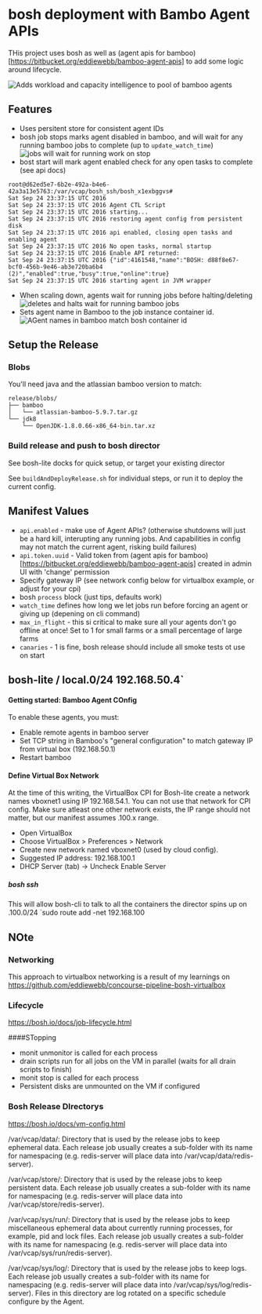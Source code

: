 # bosh deployment with Bambo Agent APIs 
THis project uses bosh as well as (agent apis for bamboo)[https://bitbucket.org/eddiewebb/bamboo-agent-apis] to add some logic around lifecycle.

![Adds workload and capacity intelligence to pool of bamboo agents](/material/images/aafb-agent-marked-disabled.png)



## Features
- Uses persitent store for consistent agent IDs
- bosh job stops marks agent disabled in bamboo, and will wait for any running bamboo jobs to complete (up to `update_watch_time`)![jobs will wait for running work on stop](/material/images/aafb-stop-log.png)
- bost start will mark agent enabled check for any open tasks to complete (see api docs)
```
root@d62ed5e7-6b2e-492a-b4e6-42a3a13e5763:/var/vcap/bosh_ssh/bosh_x1exbggvs# 
Sat Sep 24 23:37:15 UTC 2016 
Sat Sep 24 23:37:15 UTC 2016 Agent CTL Script
Sat Sep 24 23:37:15 UTC 2016 starting...
Sat Sep 24 23:37:15 UTC 2016 restoring agent config from persistent disk
Sat Sep 24 23:37:15 UTC 2016 api enabled, closing open tasks and enabling agent
Sat Sep 24 23:37:15 UTC 2016 No open tasks, normal startup
Sat Sep 24 23:37:15 UTC 2016 Enable API returned:
Sat Sep 24 23:37:15 UTC 2016 {"id":4161548,"name":"BOSH: d88f8e67-bcf0-456b-9e46-ab3e720ba6b4 (2)","enabled":true,"busy":true,"online":true}
Sat Sep 24 23:37:15 UTC 2016 starting agent in JVM wrapper
```
- When scaling down, agents wait for running jobs before halting/deleting![deletes and halts wait for running bamboo jobs](/material/images/aafb-delete-wait.png)
- Sets agent name in Bamboo to the job instance container id. ![AGent names in bamboo match bosh container id](/material/images/aafb-agent-ids-match-bamboo.png)

## Setup the Release
### Blobs
You'll need java and the atlassian bamboo version to match:
```
release/blobs/
├── bamboo
│   └── atlassian-bamboo-5.9.7.tar.gz
└── jdk8
    └── OpenJDK-1.8.0.66-x86_64-bin.tar.xz
```

### Build release and push to bosh director
See bosh-lite docks for quick setup, or target your existing director

See `buildAndDeployRelease.sh` for individual steps, or run it to deploy the current config.

## Manifest Values
- `api.enabled` - make use of Agent APIs? (otherwise shutdowns will just be a hard kill, interupting any running jobs. And capabilities in config may not match the current agent, risking build failures)
- `api.token.uuid` - Valid token from (agent apis for bamboo)[https://bitbucket.org/eddiewebb/bamboo-agent-apis] created in admin UI with 'change' permission
- Specify gateway IP (see network config below for virtualbox example, or adjust for your cpi)
- bosh `process` block (just tips, defaults work)
 - `watch_time` defines how long we let jobs run before forcing an agent or giving up (depening on cli command)
 - `max_in_flight` - this si critical to make sure all your agents don't go offline at once! Set to 1 for small farms or a small percentage of large farms
 - `canaries` - 1 is fine, bosh release should include all smoke tests ot use on start


## bosh-lite / local.0/24 192.168.50.4`

#### Getting started: Bamboo Agent COnfig
To enable these agents, you must:
- Enable remote agents in bamboo server
- Set TCP string in Bamboo's "general configuration" to match gateway IP from virtual box (192.168.50.1)
- Restart bamboo

#### Define Virtual Box Network
At the time of this writing, the VirtualBox CPI for Bosh-lite create a network names vboxnet1 using IP 192.168.54.1. You can not use that network for CPI config. Make sure atleast one other network exists, the IP range should not matter, but our manifest assumes .100.x range.

- Open VirtualBox
- Choose VirtualBox > Preferences > Network
- Create new network named vboxnet0 (used by cloud config).
- Suggested IP address: 192.168.100.1
- DHCP Server (tab) -> Uncheck Enable Server

##### bosh ssh 
This will allow bosh-cli to talk to all the containers the director spins up on .100.0/24 
`sudo route add -net 192.168.100

## NOte

### Networking
This approach to virtualbox networking is a result of my learnings on https://github.com/eddiewebb/concourse-pipeline-bosh-virtualbox

### Lifecycle
https://bosh.io/docs/job-lifecycle.html

####STopping
- monit unmonitor is called for each process
- drain scripts run for all jobs on the VM in parallel
  (waits for all drain scripts to finish)
- monit stop is called for each process
- Persistent disks are unmounted on the VM if configured




### Bosh Release DIrectorys
https://bosh.io/docs/vm-config.html

/var/vcap/data/: Directory that is used by the release jobs to keep ephemeral data. Each release job usually creates a sub-folder with its name for namespacing (e.g. redis-server will place data into /var/vcap/data/redis-server).

/var/vcap/store/: Directory that is used by the release jobs to keep persistent data. Each release job usually creates a sub-folder with its name for namespacing (e.g. redis-server will place data into /var/vcap/store/redis-server).

/var/vcap/sys/run/: Directory that is used by the release jobs to keep miscellaneous ephemeral data about currently running processes, for example, pid and lock files. Each release job usually creates a sub-folder with its name for namespacing (e.g. redis-server will place data into /var/vcap/sys/run/redis-server).

/var/vcap/sys/log/: Directory that is used by the release jobs to keep logs. Each release job usually creates a sub-folder with its name for namespacing (e.g. redis-server will place data into /var/vcap/sys/log/redis-server). Files in this directory are log rotated on a specific schedule configure by the Agent.
